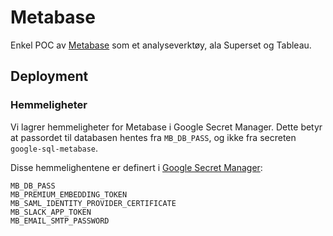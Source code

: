 # Metabase

Enkel POC av [Metabase](https://www.metabase.com/) som et analyseverktøy, ala Superset og Tableau.

## Deployment

### Hemmeligheter

Vi lagrer hemmeligheter for Metabase i Google Secret Manager. Dette betyr at passordet til databasen hentes fra `MB_DB_PASS`, og ikke fra secreten `google-sql-metabase`.

Disse hemmelighentene er definert i [Google Secret Manager](https://console.cloud.google.com/security/secret-manager/secret/metabase/versions?project=nada-dev-db2e):
```
MB_DB_PASS
MB_PREMIUM_EMBEDDING_TOKEN
MB_SAML_IDENTITY_PROVIDER_CERTIFICATE
MB_SLACK_APP_TOKEN
MB_EMAIL_SMTP_PASSWORD
```
